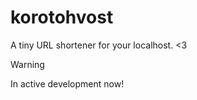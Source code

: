 # korotohvost

A tiny URL shortener for your localhost. <3

> [!WARNING]
> In active development now!